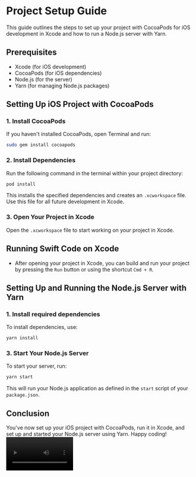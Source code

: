 # Project Setup Guide

This guide outlines the steps to set up your project with CocoaPods for iOS development in Xcode and how to run a Node.js server with Yarn.

## Prerequisites

- Xcode (for iOS development)
- CocoaPods (for iOS dependencies)
- Node.js (for the server)
- Yarn (for managing Node.js packages)

## Setting Up iOS Project with CocoaPods

### 1. Install CocoaPods

If you haven't installed CocoaPods, open Terminal and run:

```bash
sudo gem install cocoapods
```

### 2. Install Dependencies

Run the following command in the terminal within your project directory:

```bash
pod install
```

This installs the specified dependencies and creates an `.xcworkspace` file. Use this file for all future development in Xcode.

### 3. Open Your Project in Xcode

Open the `.xcworkspace` file to start working on your project in Xcode.

## Running Swift Code on Xcode

- After opening your project in Xcode, you can build and run your project by pressing the `Run` button or using the shortcut `Cmd + R`.

## Setting Up and Running the Node.js Server with Yarn

### 1. Install required dependencies

To install dependencies, use:

```bash
yarn install
```

### 3. Start Your Node.js Server

To start your server, run:

```bash
yarn start
```

This will run your Node.js application as defined in the `start` script of your `package.json`.

## Conclusion

You've now set up your iOS project with CocoaPods, run it in Xcode, and set up and started your Node.js server using Yarn. Happy coding!
<video src='https://auburn.app.box.com/file/1453907920667?s=odc4xnmec2sum03vxmtq3umjwh7fmshe' width=180/>
